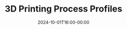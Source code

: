 ---
title: "3D Printing Process Profiles"
date: 2024-10-01T16:00-00:00
draft: false
cover:
    image: img/3d-printing.png
    alt: "3D Printing Process Profiles"
    caption: "3D Printing Process Profiles"
    hidden: true
    hiddenInSingle: true
summary: "\"Current 3D printing process profiles for OrcaSlicer.\""
tags: ["3D Printing", "OrcaSlicer", "Process Profiles"]
---